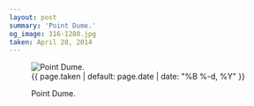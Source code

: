 ```yaml
---
layout: post
summary: 'Point Dume.'
og_image: 316-1280.jpg
taken: April 28, 2014
---
```


<figure class="post" data-src="{{ site.assets_url }}/{{ page.og_image }}">
<img alt="Point Dume." sizes="(min-width: 700px) 50vw, calc(100vw - 2rem)" src="{{ site.assets_url }}/316-640.jpg" srcset="{{ site.assets_url }}/316-1280.jpg 1280w, {{ site.assets_url }}/316-960.jpg 960w, {{ site.assets_url }}/316-640.jpg 640w, {{ site.assets_url }}/316-320.jpg 320w"/>
<figcaption>
<time>{{ page.taken | default: page.date | date: "%B %-d, %Y" }}</time>
<p>Point Dume.</p>
</figcaption>
</figure>
